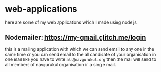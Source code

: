 # web-applications
here are some of my web applications which I made using node js

## Nodemailer: https://my-gmail.glitch.me/login
this is a mailing application with which we can send email to any one in the same time or you can send email to the all candidate of your organisation in one mail like you have to write  `all@navgurukul.org` then the mail will send to all members of navgurukul organisation in a single mail.
